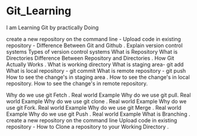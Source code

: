 # Git_Learning
I am Learning Git by practically Doing 

create a new repository on the command line -
Upload code in existing repository  -
Difference Between Git and Github .
Explain version control systems
Types of version control systems
What is Repository
What is Directories
Difference Between Repository and Directories .
How Git Actually Works .
What is working directory
What is staging area- git add
What is local repository - git commit
What is remote repository - git push
How to see the change's in  staging area .
How to see the change's in local repository.
How to see the change's in remote repository.

Why do we use git Fetch . Real world Example
Why do we use git pull. Real world Example
Why do we use git clone . Real world Example 
Why do we use git Fork. Real world Example
Why do we use git Merge . Real world Example
Why do we use git Push  . Real world Example
What is Branching .
create a new repository on the command line
Upload code in existing repository  -
How to Clone a repository to your Working Directory .
